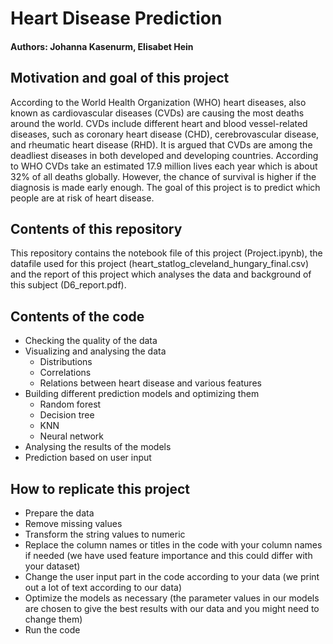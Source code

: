# Heart Disease Prediction
#### Authors: Johanna Kasenurm, Elisabet Hein

## Motivation and goal of this project
According to the World Health Organization (WHO) heart diseases, also known as cardiovascular diseases (CVDs) are causing the most deaths around the world. CVDs include different heart and blood vessel-related diseases, such as coronary heart disease (CHD), cerebrovascular disease, and rheumatic heart disease (RHD). It is argued that CVDs are among the deadliest diseases in both developed and developing countries. According to WHO CVDs take an estimated 17.9 million lives each year which is about 32% of all deaths globally. However, the chance of survival is higher if the diagnosis is made early enough. The goal of this project is to predict which people are at risk of heart disease.

## Contents of this repository
This repository contains the notebook file of this project (Project.ipynb), the datafile used for this project (heart_statlog_cleveland_hungary_final.csv) and the report of this project which analyses the data and background of this subject (D6_report.pdf).

## Contents of the code
* Checking the quality of the data
* Visualizing and analysing the data
  * Distributions
  * Correlations
  * Relations between heart disease and various features
* Building different prediction models and optimizing them
  * Random forest
  * Decision tree
  * KNN
  * Neural network
* Analysing the results of the models
* Prediction based on user input

## How to replicate this project
* Prepare the data
 * Remove missing values
 * Transform the string values to numeric
 * Replace the column names or titles in the code with your column names if needed (we have used feature importance and this could differ with your dataset)
 * Change the user input part in the code according to your data (we print out a lot of text according to our data)
* Optimize the models as necessary (the parameter values in our models are chosen to give the best results with our data and you might need to change them)
* Run the code

